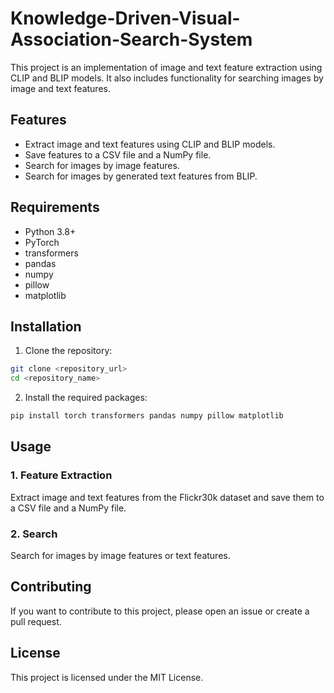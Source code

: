 # Knowledge-Driven-Visual-Association-Search-System

This project is an implementation of image and text feature extraction using CLIP and BLIP models. It also includes functionality for searching images by image and text features. 

## Features

- Extract image and text features using CLIP and BLIP models.
- Save features to a CSV file and a NumPy file.
- Search for images by image features.
- Search for images by generated text features from BLIP.

## Requirements

- Python 3.8+
- PyTorch
- transformers
- pandas
- numpy
- pillow
- matplotlib

## Installation

1. Clone the repository:

```bash
git clone <repository_url>
cd <repository_name>
```

2. Install the required packages:

```bash
pip install torch transformers pandas numpy pillow matplotlib
```

## Usage

### 1. Feature Extraction

Extract image and text features from the Flickr30k dataset and save them to a CSV file and a NumPy file.

### 2. Search

Search for images by image features or text features.

## Contributing

If you want to contribute to this project, please open an issue or create a pull request.

## License

This project is licensed under the MIT License.

